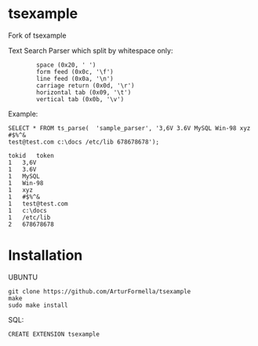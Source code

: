 # tsexample

Fork of tsexample

Text Search Parser which split by whitespace only:

			space (0x20, ' ')
			form feed (0x0c, '\f')
			line feed (0x0a, '\n')
			carriage return (0x0d, '\r')
			horizontal tab (0x09, '\t')
			vertical tab (0x0b, '\v') 

Example:

	SELECT * FROM ts_parse(  'sample_parser', '3,6V 3.6V MySQL Win-98 xyz #$%^& 
	test@test.com c:\docs /etc/lib 678678678');

	tokid	token
	1	3,6V
	1	3.6V
	1	MySQL
	1	Win-98
	1	xyz
	1	#$%^&
	1	test@test.com
	1	c:\docs
	1	/etc/lib
	2	678678678


# Installation

UBUNTU

	git clone https://github.com/ArturFormella/tsexample
	make
	sudo make install
SQL:

	CREATE EXTENSION tsexample
